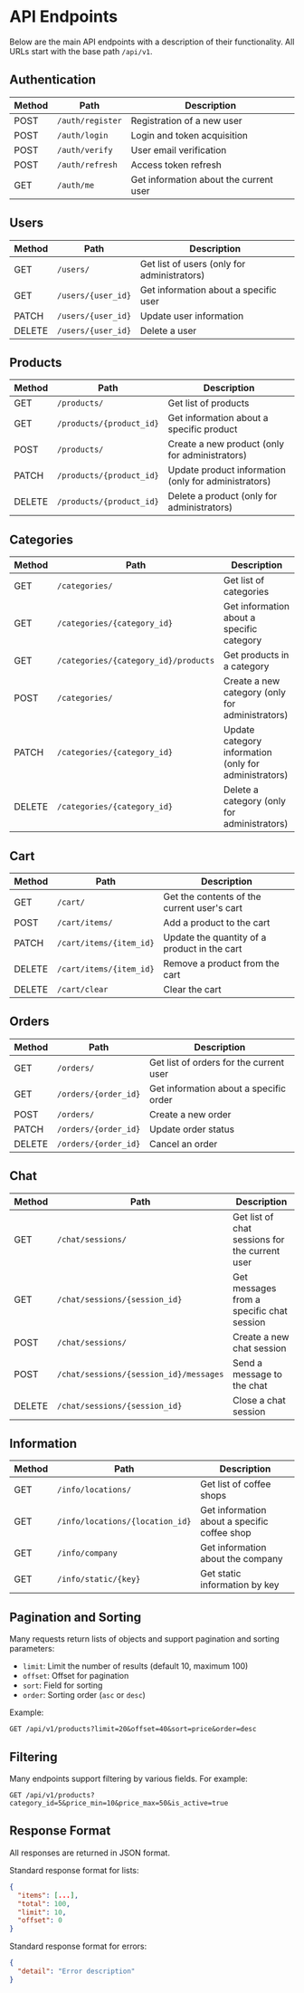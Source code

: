 # API Endpoints

Below are the main API endpoints with a description of their functionality. All URLs start with the base path `/api/v1`.

## Authentication

| Method | Path | Description |
| ----- | ---- | -------- |
| POST | `/auth/register` | Registration of a new user |
| POST | `/auth/login` | Login and token acquisition |
| POST | `/auth/verify` | User email verification |
| POST | `/auth/refresh` | Access token refresh |
| GET | `/auth/me` | Get information about the current user |

## Users

| Method | Path | Description |
| ----- | ---- | -------- |
| GET | `/users/` | Get list of users (only for administrators) |
| GET | `/users/{user_id}` | Get information about a specific user |
| PATCH | `/users/{user_id}` | Update user information |
| DELETE | `/users/{user_id}` | Delete a user |

## Products

| Method | Path | Description |
| ----- | ---- | -------- |
| GET | `/products/` | Get list of products |
| GET | `/products/{product_id}` | Get information about a specific product |
| POST | `/products/` | Create a new product (only for administrators) |
| PATCH | `/products/{product_id}` | Update product information (only for administrators) |
| DELETE | `/products/{product_id}` | Delete a product (only for administrators) |

## Categories

| Method | Path | Description |
| ----- | ---- | -------- |
| GET | `/categories/` | Get list of categories |
| GET | `/categories/{category_id}` | Get information about a specific category |
| GET | `/categories/{category_id}/products` | Get products in a category |
| POST | `/categories/` | Create a new category (only for administrators) |
| PATCH | `/categories/{category_id}` | Update category information (only for administrators) |
| DELETE | `/categories/{category_id}` | Delete a category (only for administrators) |

## Cart

| Method | Path | Description |
| ----- | ---- | -------- |
| GET | `/cart/` | Get the contents of the current user's cart |
| POST | `/cart/items/` | Add a product to the cart |
| PATCH | `/cart/items/{item_id}` | Update the quantity of a product in the cart |
| DELETE | `/cart/items/{item_id}` | Remove a product from the cart |
| DELETE | `/cart/clear` | Clear the cart |

## Orders

| Method | Path | Description |
| ----- | ---- | -------- |
| GET | `/orders/` | Get list of orders for the current user |
| GET | `/orders/{order_id}` | Get information about a specific order |
| POST | `/orders/` | Create a new order |
| PATCH | `/orders/{order_id}` | Update order status |
| DELETE | `/orders/{order_id}` | Cancel an order |

## Chat

| Method | Path | Description |
| ----- | ---- | -------- |
| GET | `/chat/sessions/` | Get list of chat sessions for the current user |
| GET | `/chat/sessions/{session_id}` | Get messages from a specific chat session |
| POST | `/chat/sessions/` | Create a new chat session |
| POST | `/chat/sessions/{session_id}/messages` | Send a message to the chat |
| DELETE | `/chat/sessions/{session_id}` | Close a chat session |

## Information

| Method | Path | Description |
| ----- | ---- | -------- |
| GET | `/info/locations/` | Get list of coffee shops |
| GET | `/info/locations/{location_id}` | Get information about a specific coffee shop |
| GET | `/info/company` | Get information about the company |
| GET | `/info/static/{key}` | Get static information by key |

## Pagination and Sorting

Many requests return lists of objects and support pagination and sorting parameters:

- `limit`: Limit the number of results (default 10, maximum 100)
- `offset`: Offset for pagination
- `sort`: Field for sorting
- `order`: Sorting order (`asc` or `desc`)

Example:

```
GET /api/v1/products?limit=20&offset=40&sort=price&order=desc
```

## Filtering

Many endpoints support filtering by various fields. For example:

```
GET /api/v1/products?category_id=5&price_min=10&price_max=50&is_active=true
```

## Response Format

All responses are returned in JSON format.

Standard response format for lists:

```json
{
  "items": [...],
  "total": 100,
  "limit": 10,
  "offset": 0
}
```

Standard response format for errors:

```json
{
  "detail": "Error description"
}
```
